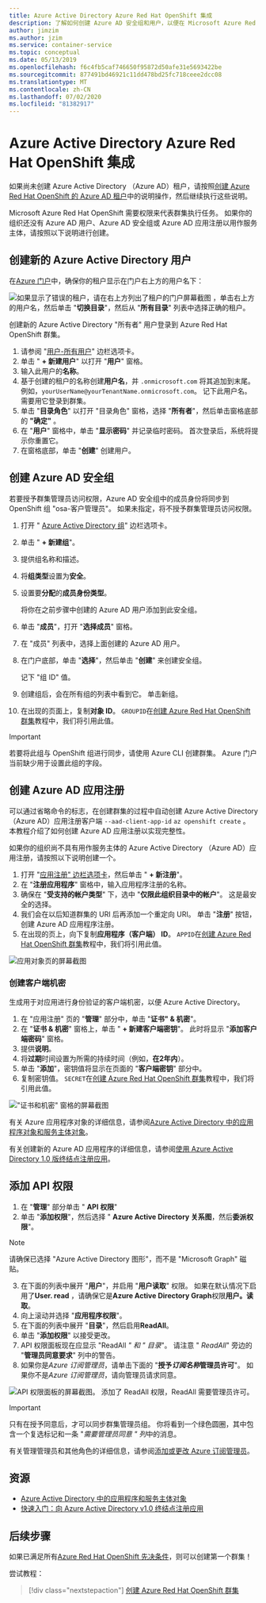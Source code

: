 ```yaml
---
title: Azure Active Directory Azure Red Hat OpenShift 集成
description: 了解如何创建 Azure AD 安全组和用户，以便在 Microsoft Azure Red Hat OpenShift 群集上测试应用。
author: jimzim
ms.author: jzim
ms.service: container-service
ms.topic: conceptual
ms.date: 05/13/2019
ms.openlocfilehash: f6c4fb5caf746650f95872d50afe31e5693422be
ms.sourcegitcommit: 877491bd46921c11dd478bd25fc718ceee2dcc08
ms.translationtype: MT
ms.contentlocale: zh-CN
ms.lasthandoff: 07/02/2020
ms.locfileid: "81382917"
---
```

# <a name="azure-active-directory-integration-for-azure-red-hat-openshift"></a>Azure Active Directory Azure Red Hat OpenShift 集成

如果尚未创建 Azure Active Directory （Azure AD）租户，请按照[创建 Azure Red Hat OpenShift 的 Azure AD 租户](howto-create-tenant.md)中的说明操作，然后继续执行这些说明。

Microsoft Azure Red Hat OpenShift 需要权限来代表群集执行任务。 如果你的组织还没有 Azure AD 用户、Azure AD 安全组或 Azure AD 应用注册以用作服务主体，请按照以下说明进行创建。

## <a name="create-a-new-azure-active-directory-user"></a>创建新的 Azure Active Directory 用户

在[Azure 门户](https://portal.azure.com)中，确保你的租户显示在门户右上方的用户名下：

![如果显示了错误的租户，请在右上方列出了租户的门户屏幕截图 ](./media/howto-create-tenant/tenant-callout.png) ，单击右上方的用户名，然后单击 "**切换目录**"，然后从 "**所有目录**" 列表中选择正确的租户。

创建新的 Azure Active Directory "所有者" 用户登录到 Azure Red Hat OpenShift 群集。

1. 请参阅 "[用户-所有用户](https://portal.azure.com/#blade/Microsoft_AAD_IAM/UsersManagementMenuBlade/AllUsers)" 边栏选项卡。
2. 单击 " **+ 新建用户**" 以打开 "**用户**" 窗格。
3. 输入此用户的**名称**。
4. 基于创建的租户的名称创建**用户名**，并 `.onmicrosoft.com` 将其追加到末尾。 例如，`yourUserName@yourTenantName.onmicrosoft.com`。 记下此用户名。 需要用它登录到群集。
5. 单击 "**目录角色**" 以打开 "目录角色" 窗格，选择 "**所有者**"，然后单击窗格底部的 **"确定"** 。
6. 在 "**用户**" 窗格中，单击 "**显示密码**" 并记录临时密码。 首次登录后，系统将提示你重置它。
7. 在窗格底部，单击 "**创建**" 创建用户。

## <a name="create-an-azure-ad-security-group"></a>创建 Azure AD 安全组

若要授予群集管理员访问权限，Azure AD 安全组中的成员身份将同步到 OpenShift 组 "osa-客户管理员"。 如果未指定，将不授予群集管理员访问权限。

1. 打开 " [Azure Active Directory 组](https://portal.azure.com/#blade/Microsoft_AAD_IAM/GroupsManagementMenuBlade/AllGroups)" 边栏选项卡。
2. 单击 " **+ 新建组**"。
3. 提供组名称和描述。
4. 将**组类型**设置为**安全**。
5. 设置要**分配**的**成员身份类型**。

    将你在之前步骤中创建的 Azure AD 用户添加到此安全组。

6. 单击 "**成员**"，打开 "**选择成员**" 窗格。
7. 在 "成员" 列表中，选择上面创建的 Azure AD 用户。
8. 在门户底部，单击 "**选择**"，然后单击 "**创建**" 来创建安全组。

    记下 "组 ID" 值。

9. 创建组后，会在所有组的列表中看到它。 单击新组。
10. 在出现的页面上，复制**对象 ID**。 `GROUPID`在[创建 Azure Red Hat OpenShift 群集](tutorial-create-cluster.md)教程中，我们将引用此值。

> [!IMPORTANT]
> 若要将此组与 OpenShift 组进行同步，请使用 Azure CLI 创建群集。 Azure 门户当前缺少用于设置此组的字段。

## <a name="create-an-azure-ad-app-registration"></a>创建 Azure AD 应用注册

可以通过省略命令的标志，在创建群集的过程中自动创建 Azure Active Directory （Azure AD）应用注册客户端 `--aad-client-app-id` `az openshift create` 。 本教程介绍了如何创建 Azure AD 应用注册以实现完整性。

如果你的组织尚不具有用作服务主体的 Azure Active Directory （Azure AD）应用注册，请按照以下说明创建一个。

1. 打开 "[应用注册" 边栏选项卡](https://portal.azure.com/#blade/Microsoft_AAD_IAM/ActiveDirectoryMenuBlade/RegisteredAppsPreview)，然后单击 " **+ 新注册**"。
2. 在 "**注册应用程序**" 窗格中，输入应用程序注册的名称。
3. 确保在 "**受支持的帐户类型**" 下，选中 "**仅限此组织目录中的帐户**"。 这是最安全的选择。
4. 我们会在以后知道群集的 URI 后再添加一个重定向 URI。 单击 "**注册**" 按钮，创建 Azure AD 应用程序注册。
5. 在出现的页上，向下复制**应用程序（客户端） ID**。 `APPID`在[创建 Azure Red Hat OpenShift 群集](tutorial-create-cluster.md)教程中，我们将引用此值。

![应用对象页的屏幕截图](./media/howto-create-tenant/get-app-id.png)

### <a name="create-a-client-secret"></a>创建客户端机密

生成用于对应用进行身份验证的客户端机密，以便 Azure Active Directory。

1. 在 "应用注册" 页的 "**管理**" 部分中，单击 "**证书" & 机密**"。
2. 在 "**证书 & 机密**" 窗格上，单击 " **+ 新建客户端密钥**"。  此时将显示 "**添加客户端密码**" 窗格。
3. 提供**说明**。
4. 将**过期**时间设置为所需的持续时间（例如，**在2年内**）。
5. 单击 "**添加**"，密钥值将显示在页面的 "**客户端密钥**" 部分中。
6. 复制密钥值。 `SECRET`在[创建 Azure Red Hat OpenShift 群集](tutorial-create-cluster.md)教程中，我们将引用此值。

!["证书和机密" 窗格的屏幕截图](./media/howto-create-tenant/create-key.png)

有关 Azure 应用程序对象的详细信息，请参阅[Azure Active Directory 中的应用程序对象和服务主体对象](https://docs.microsoft.com/azure/active-directory/develop/app-objects-and-service-principals)。

有关创建新的 Azure AD 应用程序的详细信息，请参阅[使用 Azure Active Directory 1.0 版终结点注册应用](https://docs.microsoft.com/azure/active-directory/develop/quickstart-v1-add-azure-ad-app)。

## <a name="add-api-permissions"></a>添加 API 权限

[//]: # (不要更改为 Microsoft Graph。它不适用于 Microsoft Graph。)
1. 在 "**管理**" 部分单击 " **API 权限**"
2. 单击 "**添加权限**"，然后选择 " **Azure Active Directory 关系图**，然后**委派权限**"。
> [!NOTE]
> 请确保已选择 "Azure Active Directory 图形"，而不是 "Microsoft Graph" 磁贴。

3. 在下面的列表中展开 "**用户**"，并启用 "**用户读取**" 权限。 如果在默认情况下启用了**User. read** ，请确保它是**Azure Active Directory Graph**权限**用户。读取**。
4. 向上滚动并选择 "**应用程序权限**"。
5. 在下面的列表中展开 "**目录**"，然后启用**ReadAll**。
6. 单击 "**添加权限**" 以接受更改。
7. API 权限面板现在应显示 "ReadAll *" 和 "* *目录*"。 请注意 " *ReadAll*" 旁边的 "**管理员同意要求**" 列中的警告。
8. 如果你是*Azure 订阅管理员*，请单击下面的 "**授予*订阅名称*管理员许可**"。 如果你不是*Azure 订阅管理员*，请向管理员请求同意。

![API 权限面板的屏幕截图。 添加了 ReadAll 权限，ReadAll 需要管理员许可。](./media/howto-aad-app-configuration/permissions-required.png)

> [!IMPORTANT]
> 只有在授予同意后，才可以同步群集管理员组。 你将看到一个绿色圆圈，其中包含一个复选标记和一条 "*需要管理员同意* *" 列*中的消息。

有关管理管理员和其他角色的详细信息，请参阅[添加或更改 Azure 订阅管理员](https://docs.microsoft.com/azure/billing/billing-add-change-azure-subscription-administrator)。

## <a name="resources"></a>资源

* [Azure Active Directory 中的应用程序和服务主体对象](https://docs.microsoft.com/azure/active-directory/develop/app-objects-and-service-principals)
* [快速入门：向 Azure Active Directory v1.0 终结点注册应用](https://docs.microsoft.com/azure/active-directory/develop/quickstart-v1-add-azure-ad-app)

## <a name="next-steps"></a>后续步骤

如果已满足所有[Azure Red Hat OpenShift 先决条件](howto-setup-environment.md)，则可以创建第一个群集！

尝试教程：
> [!div class="nextstepaction"]
> [创建 Azure Red Hat OpenShift 群集](tutorial-create-cluster.md)
